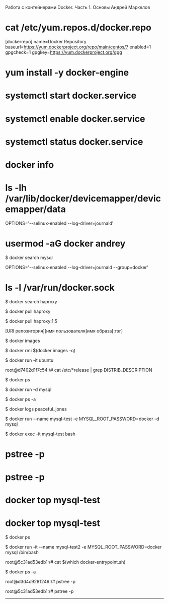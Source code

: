 Работа с контейнерами Docker. Часть 1. Основы
Андрей Маркелов


# cat /etc/yum.repos.d/docker.repo
[dockerrepo]
name=Docker Repository
baseurl=https://yum.dockerproject.org/repo/main/centos/7
enabled=1
gpgcheck=1
gpgkey=https://yum.dockerproject.org/gpg


# yum install -y docker-engine
# systemctl start docker.service
# systemctl enable docker.service

# systemctl status docker.service

# docker info

# ls -lh /var/lib/docker/devicemapper/devicemapper/data

OPTIONS='--selinux-enabled --log-driver=journald'

# usermod -aG docker andrey

$ docker search mysql

OPTIONS='--selinux-enabled --log-driver=journald --group=docker'

# ls -l /var/run/docker.sock

$ docker search haproxy

$ docker pull haproxy

$ docker pull haproxy:1.5

[URI репозитория][имя пользователя]имя образа[:тэг]

$ docker images

$ docker rmi $(docker images -q)


$ docker run -it ubuntu

root@d7402d1f7c54:/# cat /etc/*release | grep DISTRIB_DESCRIPTION

$ docker ps

$ docker run -d mysql

$ docker ps -a

$ docker logs peaceful_jones

$ docker run --name mysql-test -e MYSQL_ROOT_PASSWORD=docker -d mysql

$ docker exec -it mysql-test bash

# pstree -p

# pstree -p

# docker top mysql-test

# docker top mysql-test

$ docker ps

$ docker run -it --name mysql-test2 -e MYSQL_ROOT_PASSWORD=docker mysql /bin/bash

root@5c31ad53edb1:/# cat $(which docker-entrypoint.sh)

$ docker ps -a

root@d3d4c9281249:/# pstree -p

root@5c31ad53edb1:/# pstree -p

-----------------------------------------------------------------------------------------

